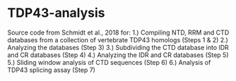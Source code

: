 # TDP43-analysis
Source code from Schmidt et al., 2018 for:
1.) Compiling NTD, RRM and CTD databases from a collection of vertebrate TDP43 homologs (Steps 1 & 2)
2.) Analyzing the databases (Step 3)
3.) Subdividing the CTD database into IDR and CR databases (Step 4)
4.) Analyzing the IDR and CR databases (Step 5)
5.) Sliding window analysis of CTD sequences (Step 6)
6.) Analysis of TDP43 splicing assay (Step 7)
